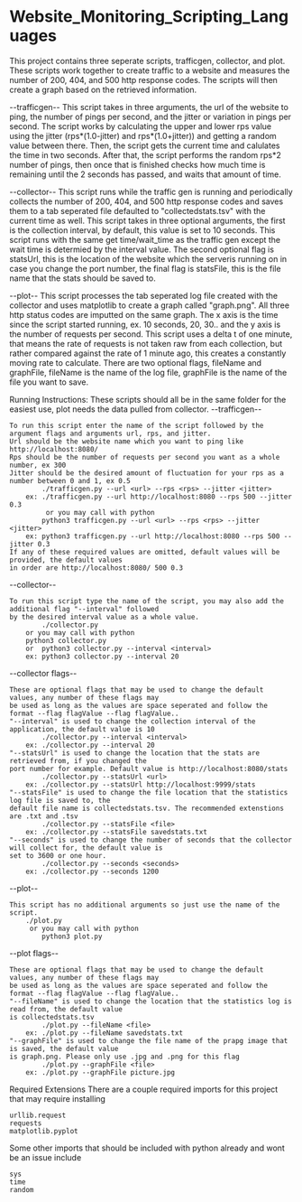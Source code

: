 # Website_Monitoring_Scripting_Languages
This project contains three seperate scripts, trafficgen, collector, and plot. These scripts work together to create traffic to a website and measures the number of 200, 404, and 500 http response codes. The scripts will then create a graph based on the retrieved information.

--trafficgen--
    This script takes in three arguments, the url of the website to ping, the number of pings per second, and the jitter or variation in pings per second. The script works by calculating the upper and lower rps value using the jitter (rps*(1.0-jitter) and rps*(1.0+jitter)) and getting a random value between there. Then, the script gets the current time and calulates the time in two seconds. After that, the script performs the random rps*2 number of pings, then once that is finished checks how much time is remaining until the 2 seconds has passed, and waits that amount of time.
    
--collector--
    This script runs while the traffic gen is running and periodically collects the number of 200, 404, and 500 http response codes and saves them to a tab seperated file defaulted to "collectedstats.tsv" with the current time as well. This script takes in three optional arguments, the first is the collection interval, by default, this value is set to 10 seconds. This script runs with the same get time/wait_time as the traffic gen except the wait time is determied by the interval value. The second optional flag is statsUrl, this is the location of the website which the serveris running on in case you change the port number, the final flag is statsFile, this is the file name that the stats should be saved to.
    
--plot--
    This script processes the tab seperated log file created with the collector and uses matplotlib to create a graph called "graph.png". All three http status codes are imputted on the same graph. The x axis is the time since the script started running, ex. 10 seconds, 20, 30.. and the y axis is the number of requests per second. This script uses a delta t of one minute, that means the rate of requests is not taken raw from each collection, but rather compared against the rate of 1 minute ago, this creates a constantly moving rate to calculate. There are two optional flags, fileName and graphFile, fileName is the name of the log file, graphFile is the name of the file you want to save.

Running Instructions:
These scripts should all be in the same folder for the easiest use, plot needs the data pulled from collector.
--trafficgen--

    To run this script enter the name of the script followed by the argument flags and arguments url, rps, and jitter.
    Url should be the website name which you want to ping like http://localhost:8080/
    Rps should be the number of requests per second you want as a whole number, ex 300
    Jitter should be the desired amount of fluctuation for your rps as a number between 0 and 1, ex 0.5
    	    ./trafficgen.py --url <url> --rps <rps> --jitter <jitter>
        ex: ./trafficgen.py --url http://localhost:8080 --rps 500 --jitter 0.3
             or you may call with python
            python3 trafficgen.py --url <url> --rps <rps> --jitter <jitter>
        ex: python3 trafficgen.py --url http://localhost:8080 --rps 500 --jitter 0.3
    If any of these required values are omitted, default values will be provided, the default values
    in order are http://localhost:8080/ 500 0.3

--collector--

    To run this script type the name of the script, you may also add the additional flag "--interval" followed 
    by the desired interval value as a whole value.
            ./collector.py 
        or you may call with python
	    python3 collector.py 
        or  python3 collector.py --interval <interval>
        ex: python3 collector.py --interval 20
--collector flags--

    These are optional flags that may be used to change the default values, any number of these flags may
    be used as long as the values are space seperated and follow the format --flag flagValue --flag flagValue..
    "--interval" is used to change the collection interval of the application, the default value is 10
            ./collector.py --interval <interval>
        ex: ./collector.py --interval 20
    "--statsUrl" is used to change the location that the stats are retrieved from, if you changed the
    port number for example. Default value is http://localhost:8080/stats
            ./collector.py --statsUrl <url>
        ex: ./collector.py --statsUrl http://localhost:9999/stats
    "--statsFile" is used to change the file location that the statistics log file is saved to, the 
    default file name is collectedstats.tsv. The recommended extenstions are .txt and .tsv
            ./collector.py --statsFile <file>
        ex: ./collector.py --statsFile savedstats.txt
    "--seconds" is used to change the number of seconds that the collector will collect for, the default value is
    set to 3600 or one hour.
            ./collector.py --seconds <seconds>
        ex: ./collector.py --seconds 1200

--plot--

    This script has no additional arguments so just use the name of the script.
	    ./plot.py
         or you may call with python
            python3 plot.py
	    
--plot flags--

    These are optional flags that may be used to change the default values, any number of these flags may
    be used as long as the values are space seperated and follow the format --flag flagValue --flag flagValue..
    "--fileName" is used to change the location that the statistics log is read from, the default value
    is collectedstats.tsv
            ./plot.py --fileName <file>
        ex: ./plot.py --fileName savedstats.txt
    "--graphFile" is used to change the file name of the prapg image that is saved, the default value
    is graph.png. Please only use .jpg and .png for this flag
            ./plot.py --graphFile <file>
        ex: ./plot.py --graphFile picture.jpg

Required Extensions
There are a couple required imports for this project that may require installing

    urllib.request
    requests
    matplotlib.pyplot
Some other imports that should be included with python already and wont be an issue include

    sys
    time
    random
